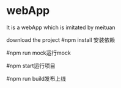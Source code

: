 # webApp
It is a webApp which is imitated by meituan

download the project
#npm install 安装依赖

#npm run mock运行mock

#npm start运行项目

#npm run build发布上线

